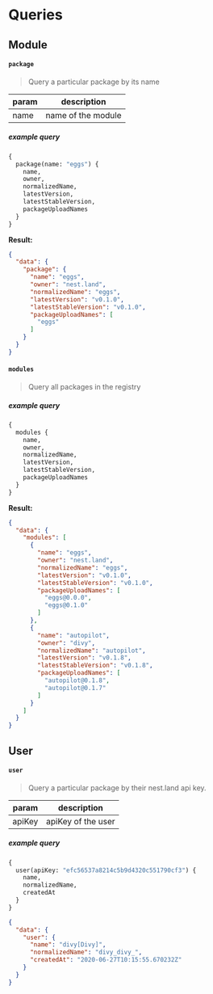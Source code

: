 # Queries

## Module

#### `package`

> Query a particular package by its name

|param|description|
|---|---|
|name|name of the module|

##### example query

```graphql
{
  package(name: "eggs") {
    name,
    owner,
    normalizedName,
    latestVersion,
    latestStableVersion,
    packageUploadNames
  }
}
```
__Result:__
```json
{
  "data": {
    "package": {
      "name": "eggs",
      "owner": "nest.land",
      "normalizedName": "eggs",
      "latestVersion": "v0.1.0",
      "latestStableVersion": "v0.1.0",
      "packageUploadNames": [
        "eggs"
      ]
    }
  }
}
```


#### `modules`

> Query all packages in the registry

##### example query

```graphql
{
  modules {
    name,
    owner,
    normalizedName,
    latestVersion,
    latestStableVersion,
    packageUploadNames
  }
}
```
__Result:__
```json
{
  "data": {
    "modules": [
      {
        "name": "eggs",
        "owner": "nest.land",
        "normalizedName": "eggs",
        "latestVersion": "v0.1.0",
        "latestStableVersion": "v0.1.0",
        "packageUploadNames": [
          "eggs@0.0.0",
          "eggs@0.1.0"
        ]
      },
      {
        "name": "autopilot",
        "owner": "divy",
        "normalizedName": "autopilot",
        "latestVersion": "v0.1.8",
        "latestStableVersion": "v0.1.8",
        "packageUploadNames": [
          "autopilot@0.1.8",
          "autopilot@0.1.7"
        ]
      }
    ]
  }
}
```


## User

#### `user`

> Query a particular package by their nest.land api key.

|param|description|
|---|---|
|apiKey|apiKey of the user|

##### example query

```graphql
{
  user(apiKey: "efc56537a8214c5b9d4320c551790cf3") {
    name,
    normalizedName,
  	createdAt
  }
}
```

```json
{
  "data": {
    "user": {
      "name": "divy[Divy]",
      "normalizedName": "divy_divy_",
      "createdAt": "2020-06-27T10:15:55.670232Z"
    }
  }
}
```
